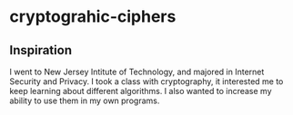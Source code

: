# cryptograhic-ciphers

## Inspiration

I went to New Jersey Intitute of Technology, and majored in Internet Security and Privacy.
I took a class with cryptography, it interested me to keep learning about
different algorithms.  I also wanted to increase my ability to use them in my
own programs.
